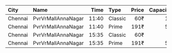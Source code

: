 | City    | Name               |  Time | Type    | Price | Capacity | Booked |
| :------ | :----------------- | ----: | :------ | ----: | -------: | -----: |
| Chennai | PvrVrMallAnnaNagar | 11:40 | Classic |   60₹ |       12 |      5 |
| Chennai | PvrVrMallAnnaNagar | 11:40 | Prime   |  191₹ |       56 |     19 |
| Chennai | PvrVrMallAnnaNagar | 15:35 | Classic |   60₹ |        5 |      5 |
| Chennai | PvrVrMallAnnaNagar | 15:35 | Prime   |  191₹ |       51 |     51 |